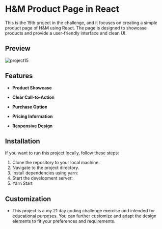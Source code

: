 # H&M Product Page in React

This is the 15th project in the challenge, and it focuses on creating a simple product page of H&M using React. The page is designed to showcase products and provide a user-friendly interface and clean UI.

## Preview
![project15](https://github.com/ShaikhShoeb61/21DayCodingChallenge/assets/109911913/3dfdd4a9-133a-4e01-b21a-48fa9487d73e)



## Features

- **Product Showcase**

- **Clear Call-to-Action**

- **Purchase Option**

- **Pricing Information**
- **Responsive Design**

## Installation

If you want to run this project locally, follow these steps:

1. Clone the repository to your local machine.
2. Navigate to the project directory.
3. Install dependencies using yarn: 
4. Start the development server:
5. Yarn Start

## Customization

- This project is a my 21 day coding challenge  exercise and intended for educational purposes. You can further customize and adapt the design elements to fit your preferences and requirements.


